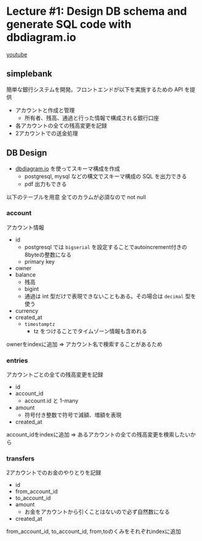 # Lecture #1: Design DB schema and generate SQL code with dbdiagram.io

[youtube](https://www.youtube.com/watch?v=rx6CPDK_5mU&list=PLy_6D98if3ULEtXtNSY_2qN21VCKgoQAE&index=2&ab_channel=TECHSCHOOL)

## simplebank

簡単な銀行システムを開発。フロントエンドが以下を実施するための API を提供

- アカウントと作成と管理
  - 所有者、残高、通過と行った情報で構成される銀行口座
- 各アカウントの全ての残高変更を記録
- 2アカウントでの送金処理

## DB Design

- [dbdiagram.io](https://dbdiagram.io/home) を使ってスキーマ構成を作成
  - postgresql, mysql などの構文でスキーマ構成の SQL を出力できる
  - pdf 出力もできる

以下のテーブルを用意
全てのカラムが必須なので not null

### account

アカウント情報

- id
  - postgresql では `bigserial` を設定することでautoincrement付きの8byteの整数になる
  - primary key
- owner
- balance
  - 残高
  - bigint
  - 通過は int 型だけで表現できないこともある。その場合は `decimal` 型を使う
- currency
- created_at
  - `timestamptz`
    - tz をつけることでタイムゾーン情報も含めれる

ownerをindexに追加
=> アカウント名で検索することがあるため

### entries

アカウントごとの全ての残高変更を記録

- id
- account_id
  - account.id と 1-many
- amount
  - 符号付き整数で符号で減額、増額を表現
- created_at

account_idをindexに追加
=> あるアカウントの全ての残高変更を検索したいから

### transfers

2アカウントでのお金のやりとりを記録

- id
- from_account_id
- to_account_id
- amount
  - お金をアカウントから引くことはないので必ず自然数になる
- created_at

from_account_id, to_account_id, from,toのくみをそれぞれindexに追加
